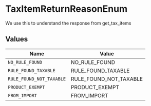 # TaxItemReturnReasonEnum

We use this to understand the response from get_tax_items


## Values

| Name                     | Value                    |
| ------------------------ | ------------------------ |
| `NO_RULE_FOUND`          | NO_RULE_FOUND            |
| `RULE_FOUND_TAXABLE`     | RULE_FOUND_TAXABLE       |
| `RULE_FOUND_NOT_TAXABLE` | RULE_FOUND_NOT_TAXABLE   |
| `PRODUCT_EXEMPT`         | PRODUCT_EXEMPT           |
| `FROM_IMPORT`            | FROM_IMPORT              |